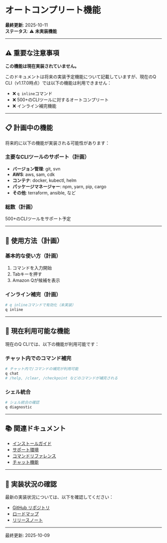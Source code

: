 # オートコンプリート機能

**最終更新**: 2025-10-11  
**ステータス**: ⚠️ **未実装機能**

---

## ⚠️ 重要な注意事項

**この機能は現在実装されていません。**

このドキュメントは将来の実装予定機能について記載していますが、現在のQ CLI（v1.17.0時点）では以下の機能は利用できません：

- ❌ `q inline`コマンド
- ❌ 500+のCLIツールに対するオートコンプリート
- ❌ インライン補完機能

---

## 📋 計画中の機能

将来的に以下の機能が実装される可能性があります：

### 主要なCLIツールのサポート（計画）
- **バージョン管理**: git, svn
- **AWS**: aws, sam, cdk
- **コンテナ**: docker, kubectl, helm
- **パッケージマネージャー**: npm, yarn, pip, cargo
- **その他**: terraform, ansible, など

### 総数（計画）
500+のCLIツールをサポート予定

---

## 🚀 使用方法（計画）

### 基本的な使い方（計画）

1. コマンドを入力開始
2. Tabキーを押す
3. Amazon Qが候補を表示

### インライン補完（計画）

```bash
# q inlineコマンドで有効化（未実装）
q inline
```

---

## 📖 現在利用可能な機能

現在のQ CLIでは、以下の機能が利用可能です：

### チャット内でのコマンド補完
```bash
# チャット内で/コマンドの補完が利用可能
q chat
# /help, /clear, /checkpoint などのコマンドが補完される
```

### シェル統合
```bash
# シェル統合の確認
q diagnostic
```

---

## 📚 関連ドキュメント

- [インストールガイド](../../getting-started/installation.md)
- [サポート環境](../../reference/supported-environments.md)
- [コマンドリファレンス](../../reference/commands.md)
- [チャット機能](chat.md)

---

## 📝 実装状況の確認

最新の実装状況については、以下を確認してください：

- [GitHub リポジトリ](https://github.com/aws/amazon-q-developer-cli)
- [ロードマップ](https://github.com/aws/amazon-q-developer-cli/issues?q=is%3Aissue+is%3Aopen+label%3Aroadmap)
- [リリースノート](https://github.com/aws/amazon-q-developer-cli/releases)

---

最終更新: 2025-10-09
